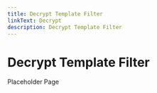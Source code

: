```yaml
---
title: Decrypt Template Filter
linkText: Decrypt
description: Decrypt Template Filter
---
```


# Decrypt Template Filter

Placeholder Page
